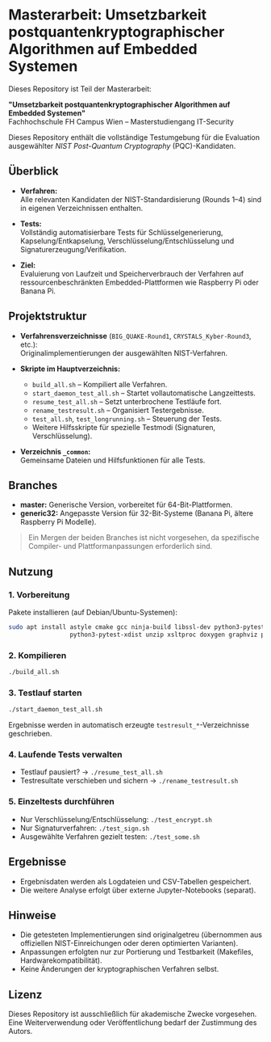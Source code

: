 # Masterarbeit: Umsetzbarkeit postquantenkryptographischer Algorithmen auf Embedded Systemen

Dieses Repository ist Teil der Masterarbeit:

**"Umsetzbarkeit postquantenkryptographischer Algorithmen auf Embedded Systemen"**  
Fachhochschule FH Campus Wien – Masterstudiengang IT-Security

Dieses Repository enthält die vollständige Testumgebung für die Evaluation ausgewählter *NIST Post-Quantum Cryptography* (PQC)-Kandidaten.

## Überblick

- **Verfahren:**  
  Alle relevanten Kandidaten der NIST-Standardisierung (Rounds 1–4) sind in eigenen Verzeichnissen enthalten.

- **Tests:**  
  Vollständig automatisierbare Tests für Schlüsselgenerierung, Kapselung/Entkapselung, Verschlüsselung/Entschlüsselung und Signaturerzeugung/Verifikation.

- **Ziel:**  
  Evaluierung von Laufzeit und Speicherverbrauch der Verfahren auf ressourcenbeschränkten Embedded-Plattformen wie Raspberry Pi oder Banana Pi.

## Projektstruktur

- **Verfahrensverzeichnisse** (`BIG_QUAKE-Round1`, `CRYSTALS_Kyber-Round3`, etc.):  
  Originalimplementierungen der ausgewählten NIST-Verfahren.

- **Skripte im Hauptverzeichnis:**
    - `build_all.sh` – Kompiliert alle Verfahren.
    - `start_daemon_test_all.sh` – Startet vollautomatische Langzeittests.
    - `resume_test_all.sh` – Setzt unterbrochene Testläufe fort.
    - `rename_testresult.sh` – Organisiert Testergebnisse.
    - `test_all.sh`, `test_longrunning.sh` – Steuerung der Tests.
    - Weitere Hilfsskripte für spezielle Testmodi (Signaturen, Verschlüsselung).

- **Verzeichnis `_common`:**  
  Gemeinsame Dateien und Hilfsfunktionen für alle Tests.

## Branches

- **master:** Generische Version, vorbereitet für 64-Bit-Plattformen.
- **generic32:** Angepasste Version für 32-Bit-Systeme (Banana Pi, ältere Raspberry Pi Modelle).

> Ein Mergen der beiden Branches ist nicht vorgesehen, da spezifische Compiler- und Plattformanpassungen erforderlich sind.

## Nutzung

### 1. Vorbereitung

Pakete installieren (auf Debian/Ubuntu-Systemen):

```bash
sudo apt install astyle cmake gcc ninja-build libssl-dev python3-pytest \
                 python3-pytest-xdist unzip xsltproc doxygen graphviz python3-yaml valgrind
```

### 2. Kompilieren

```bash
./build_all.sh
```

### 3. Testlauf starten

```bash
./start_daemon_test_all.sh
```

Ergebnisse werden in automatisch erzeugte `testresult_*`-Verzeichnisse geschrieben.

### 4. Laufende Tests verwalten

- Testlauf pausiert?  → `./resume_test_all.sh`
- Testresultate verschieben und sichern  → `./rename_testresult.sh`

### 5. Einzeltests durchführen

- Nur Verschlüsselung/Entschlüsselung: `./test_encrypt.sh`
- Nur Signaturverfahren: `./test_sign.sh`
- Ausgewählte Verfahren gezielt testen: `./test_some.sh`

## Ergebnisse

- Ergebnisdaten werden als Logdateien und CSV-Tabellen gespeichert.
- Die weitere Analyse erfolgt über externe Jupyter-Notebooks (separat).

## Hinweise

- Die getesteten Implementierungen sind originalgetreu (übernommen aus offiziellen NIST-Einreichungen oder deren optimierten Varianten).
- Anpassungen erfolgten nur zur Portierung und Testbarkeit (Makefiles, Hardwarekompatibilität).
- Keine Änderungen der kryptographischen Verfahren selbst.

## Lizenz

Dieses Repository ist ausschließlich für akademische Zwecke vorgesehen. Eine Weiterverwendung oder Veröffentlichung bedarf der Zustimmung des Autors.
